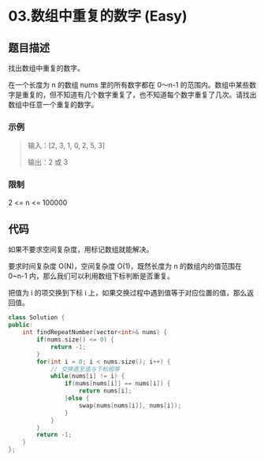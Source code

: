 # 03.数组中重复的数字 (Easy)

## 题目描述

找出数组中重复的数字。

在一个长度为 n 的数组 nums 里的所有数字都在 0～n-1 的范围内。数组中某些数字是重复的，但不知道有几个数字重复了，也不知道每个数字重复了几次。请找出数组中任意一个重复的数字。

### 示例

> 输入：[2, 3, 1, 0, 2, 5, 3]
> 
> 输出：2 或 3 

### 限制

2 <= n <= 100000

## 代码

如果不要求空间复杂度，用标记数组就能解决。

要求时间复杂度 O(N)，空间复杂度 O(1)，既然长度为 n 的数组内的值范围在 0~n-1 内，那么我们可以利用数组下标判断是否重复。

把值为 i 的项交换到下标 i 上，如果交换过程中遇到值等于对应位置的值，那么返回值。

```c++
class Solution {
public:
    int findRepeatNumber(vector<int>& nums) {
        if(nums.size() <= 0) {
            return -1;
        }
        for(int i = 0; i < nums.size(); i++) {
            // 交换直至值与下标相等
            while(nums[i] != i) {
                if(nums[nums[i]] == nums[i]) {
                    return nums[i];
                }else {
                    swap(nums[nums[i]], nums[i]);
                }
            }
        }
        return -1;
    }
};
```
